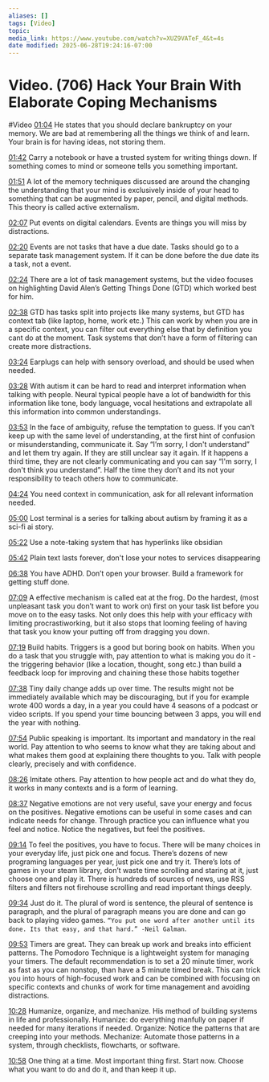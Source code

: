 ```yaml
---
aliases: []
tags: [Video]
topic:
media_link: https://www.youtube.com/watch?v=XUZ9VATeF_4&t=4s
date modified: 2025-06-28T19:24:16-07:00
---
```


# Video. (706) Hack Your Brain With Elaborate Coping Mechanisms
#Video
[01:04](https://www.youtube.com/watch?t=64&v=XUZ9VATeF_4)
He states that you should declare bankruptcy on your memory. We are bad at remembering all the things we think of and learn. Your brain is for having ideas, not storing them. 

[01:42](https://www.youtube.com/watch?t=102&v=XUZ9VATeF_4)
Carry a notebook or have a trusted system for writing things down. If something comes to mind or someone tells you something important.

[01:51](https://www.youtube.com/watch?t=111&v=XUZ9VATeF_4)
A lot of the memory techniques discussed are around the changing the understanding that your mind is exclusively inside of your head to something that can be augmented by paper, pencil, and digital methods. This theory is called active externalism.

[02:07](https://www.youtube.com/watch?t=127&v=XUZ9VATeF_4)
Put events on digital calendars. Events are things you will miss by distractions. 

[02:20](https://www.youtube.com/watch?t=140&v=XUZ9VATeF_4)
Events are not tasks that have a due date. Tasks should go to a separate task management system. If it can be done before the due date its a task, not a event.

[02:24](https://www.youtube.com/watch?t=144&v=XUZ9VATeF_4)
There are a lot of task management systems, but the video focuses on highlighting David Alen’s Getting Things Done (GTD) which worked best for him. 

[02:38](https://www.youtube.com/watch?t=158&v=XUZ9VATeF_4)
GTD has tasks split into projects like many systems, but GTD has context tab (like laptop, home, work etc.) This can work by when you are in a specific context, you can filter out everything else that by definition you cant do at the moment. Task systems that don’t have a form of filtering can create more distractions.

[03:24](https://www.youtube.com/watch?t=204&v=XUZ9VATeF_4)
Earplugs can help with sensory overload, and should be used when needed.

[03:28](https://www.youtube.com/watch?t=208&v=XUZ9VATeF_4)
With autism it can be hard to read and interpret information when talking with people. Neural typical people have a lot of bandwidth for this information like tone, body language, vocal hesitations and extrapolate all this information into common understandings.

[03:53](https://www.youtube.com/watch?t=233&v=XUZ9VATeF_4)
In the face of ambiguity, refuse the temptation to guess. If you can’t keep up with the same level of understanding, at the first hint of confusion or misunderstanding, communicate it. Say “I’m sorry, I don't understand” and let them try again. If they are still unclear say it again. If it happens a third time, they are not clearly communicating and you can say “I'm sorry, I don't think you understand”. Half the time they don’t and its not your responsibility to teach others how to communicate. 

[04:24](https://www.youtube.com/watch?t=264&v=XUZ9VATeF_4)
You need context in communication, ask for all relevant information needed.

[05:00](https://www.youtube.com/watch?t=300&v=XUZ9VATeF_4)
Lost terminal is a series for talking about autism by framing it as a sci-fi ai story.

[05:22](https://www.youtube.com/watch?t=322&v=XUZ9VATeF_4)
Use a note-taking system that has hyperlinks like obsidian

[05:42](https://www.youtube.com/watch?t=342&v=XUZ9VATeF_4)
Plain text lasts forever, don't lose your notes to services disappearing

[06:38](https://www.youtube.com/watch?t=398&v=XUZ9VATeF_4)
You have ADHD. Don’t open your browser. Build a framework for getting stuff done. 

[07:09](https://www.youtube.com/watch?t=429&v=XUZ9VATeF_4)
A effective mechanism is called eat at the frog. Do the hardest, (most unpleasant task you don’t want to work on) first on your task list before you move on to the easy tasks. Not only does this help with your efficacy with limiting procrastiworking, but it also stops that looming feeling of having that task you know your putting off from dragging you down.

[07:19](https://www.youtube.com/watch?t=439&v=XUZ9VATeF_4)
Build habits. Triggers is a good but boring book on habits. When you do a task that you struggle with, pay attention to what is making you do it - the triggering behavior (like a location, thought, song etc.) than build a feedback loop for improving and chaining these those habits together

[07:38](https://www.youtube.com/watch?t=458&v=XUZ9VATeF_4)
Tiny daily change adds up over time. The results might not be immediately available which may be discouraging, but if you for example wrote 400 words a day, in a year you could have 4 seasons of a podcast or video scripts. If you spend your time bouncing between 3 apps, you will end the year with nothing.

[07:54](https://www.youtube.com/watch?t=474&v=XUZ9VATeF_4)
Public speaking is important. Its important and mandatory in the real world. Pay attention to who seems to know what they are taking about and what makes them good at explaining there thoughts to you. Talk with people clearly, precisely and with confidence.

[08:26](https://www.youtube.com/watch?t=506&v=XUZ9VATeF_4)
Imitate others. Pay attention to how people act and do what they do, it works in many contexts and is a form of learning.

[08:37](https://www.youtube.com/watch?t=517&v=XUZ9VATeF_4)
Negative emotions are not very useful, save your energy and focus on the positives. Negative emotions can be useful in some cases and can indicate needs for change. Through practice you can influence what you feel and notice. Notice the negatives, but feel the positives.

[09:14](https://www.youtube.com/watch?t=554&v=XUZ9VATeF_4)
To feel the positives, you have to focus. There will be many choices in your everyday life, just pick one and focus. There’s dozens of new programing languages per year, just pick one and try it. There’s lots of games in your steam library, don’t waste time scrolling and staring at it, just choose one and play it. There is hundreds of sources of news, use RSS filters and filters not firehouse scrolling and read important things deeply.

[09:34](https://www.youtube.com/watch?t=574&v=XUZ9VATeF_4)
Just do it. The plural of word is sentence, the pleural of sentence is paragraph, and the plural of paragraph means you are done and can go back to playing video games. `“You put one word after another until its done. Its that easy, and that hard.” -Neil Galman`. 

[09:53](https://www.youtube.com/watch?t=593&v=XUZ9VATeF_4)
Timers are great. They can break up work and breaks into efficient patterns. The Pomodoro Technique is a lightweight system for managing your timers. The default recommendation is to set a 20 minute timer, work as fast as you can nonstop, than have a 5 minute timed break. This can trick you into hours of high-focused work and can be combined with focusing on specific contexts and chunks of work for time management and avoiding distractions. 

[10:28](https://www.youtube.com/watch?t=628&v=XUZ9VATeF_4)
Humanize, organize, and mechanize. His method of building systems in life and professionally. Humanize: do everything manfully on paper if needed for many iterations if needed. Organize: Notice the patterns that are creeping into your methods. Mechanize: Automate those patterns in a system, through checklists, flowcharts, or software. 

[10:58](https://www.youtube.com/watch?t=658&v=XUZ9VATeF_4)
One thing at a time. Most important thing first. Start now. Choose what you want to do and do it, and than keep it up.
